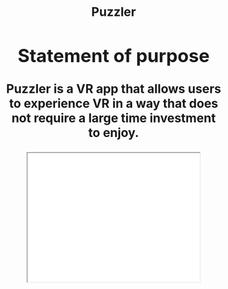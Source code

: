 



<div>
</div>
 <div align ="center">
 <h1><b>Puzzler<b>
 <h2>Statement of purpose </h2>
 <p> Puzzler is a VR app that allows users to experience VR in a way that does not require a large time investment to enjoy.</p> 
<iframe width="400" height="300"
src="gameplay.webm">

<div></div>
<div align ="center">
<h1><strong>Process</strong></h1>
</div>
<h2>&nbsp;&nbsp;&nbsp;&nbsp;Persona<h2>
<body>
<p>&nbsp;&nbsp;&nbsp;&nbsp;&nbsp;&nbsp;&nbsp;&nbsp;Profile of the user that application was targeted at:</p>
<div align ="center">
<img src="marta.png">
</div>
<h2>&nbsp;&nbsp;&nbsp;&nbsp;Design sketches</h2>
<div align ="center">
<img src="sketch1.png">
</div>
<h2>&nbsp;&nbsp;&nbsp;&nbsp;UI Design</h2>
<div align ="center">
<img src="sketch2.png">
<img src="sketch3.png">
</div>

<div align ="center">
<h1><strong>User Tests</strong></h1>
</div>


<div id="wrapper">
<h2>&nbsp;&nbsp;&nbsp;&nbsp;User Test 1</h2>
 	<p>What is the mood?<br>
	
		&nbsp;&nbsp;&nbsp;&nbsp;"Dark and spooky."<br>
	Is everything comfortably visible? <br>
		&nbsp;&nbsp;&nbsp;&nbsp;"Yes the room is in view, mountains behind but nothing interesting to &nbsp;&nbsp;&nbsp;&nbsp;see there."<br>
	Do you feel the appropriate size? <br>
		&nbsp;&nbsp;&nbsp;&nbsp;"Seems like a fantasy place so I’m not sure what’s appropriate, I feel &nbsp;&nbsp;&nbsp;&nbsp;a little shorter than 
		&nbsp;&nbsp;&nbsp;&nbsp;What I am. " <br> 
	Is there anything distracting from the orbs? <br>
		&nbsp;&nbsp;&nbsp;&nbsp;"Yes some walls not quite together, some flickering in the corners, &nbsp;&nbsp;&nbsp;&nbsp;and it seems overall a 	
		a bit too dark." <br><br></p>
	<p>Made multiple lighting and geometric adjustments to adress users concer. </p>
	</div>



<div id="wrapper">
<h2>&nbsp;&nbsp;&nbsp;&nbsp;User Test 2</h2>
	<p>What do you think will happen if you click the button?<br>
		&nbsp;&nbsp;&nbsp;&nbsp;"The game will start."<br>
		Comments or suggestions reguarding the menus?<br>
&nbsp;&nbsp;&nbsp;&nbsp;User feels the menus are easy to understand, but is a little confused about where to look to click the button, added the GVR reticle and the problem is solved.  </p>


</div>

<div id="wrapper">
<h2>&nbsp;&nbsp;&nbsp;&nbsp;User Test 3</h2>
	<p>	Can you describe the movement?<br>
		&nbsp;&nbsp;&nbsp;&nbsp;"I just zipped into the room."<br>
	Did the movement cause any discomfort?<br>
		&nbsp;&nbsp;&nbsp;&nbsp;"It made me slightly dizzy for a second."<br>
	Would you be more comfortable with it slower?<br>
		&nbsp;&nbsp;&nbsp;&nbsp;"No, I like that speed, it was fun." <br>
	Do you think extended exposure to that movement could make you sick?<br>
		&nbsp;&nbsp;&nbsp;&nbsp;"I don’t think so, I just didn’t expect it at first." <br><br>
	<p>Adjusted speed moving from menu into puzzle.<p/>

</div>
<div id="wrapper">
<h2>&nbsp;&nbsp;&nbsp;&nbsp;User Test 4</h2>
<p>Is the object of the game clear, and is it easy to understand the steps required to complete the puzzle? <br>
		&nbsp;&nbsp;&nbsp;&nbsp;"Yes, pretty clear, after a few minutes, I didn't understand at first but I think the ball should flash &nbsp;&nbsp;&nbsp;&nbsp;brighter."<br>
		Is there any way to make the intent of the puzzle more clear?<br>
		&nbsp;&nbsp;&nbsp;&nbsp;"Not that I can think of, I figured it out eventually."<br>
	Are there any comments, concerns or suggestions?<br>
&nbsp;&nbsp;&nbsp;&nbsp;"I think the movement going back to the start menu is too fast. Also the crickets and music are too loud for &nbsp;&nbsp;&nbsp;&nbsp;me.  Other than those I think it is really neat."<br><br>
<p>Adjusted audio levels, speed of movement from reset to start, and changed the ball flash color to address users concerns. </p>

 


</div>




<div align ="center">
<h1><strong>Development</strong></h1>
</div>
<div align ="center">
<p>Setting scale by loading door into application and comparing it to real doors.</p>
<img src="0.png">
<br><br>
<p>Partial building used to adjust scale.<p>
<img src="1.png">
<br><br>
<p>Added night skybox with moons to scene to match dark mood.</p>
<img src="2.png">
<br><br>
<p>First positioning of orbs.<p>
<img src="3.png">
<br><br>
<p>Added moon material to orbs, and began finalizing lighting.</p>
<img src="5.png">
<br><br>
<p>Ready to play! Many lighting adjustments and optimizations were done to increase framerate on  device. </p>
<img src="6.png">
<br><br>
<div/>


<div align ="center">
<h1><strong>Result</strong></h1>
<p>One level of the puzzler is complete, and can easily be extended to travel to different areas of the environment to complete other puzzles; However, The user 
is satisfied with this application because it allowed them to experience VR in an engaging way for the first time without requireing much time.</p>
</div>

<div align ="center">
<h1><strong>Other Projects</strong></h1>
<p>Check out my other projects at <a href ="https://github.com/mi7flat5">www.github.com/mi7flat5</a>, and keep an eye on <a href ="https://mi7flat5.github.io">mi7flat5.github.io</a> for other project pages like this one.</p>
</div>
